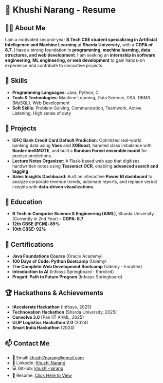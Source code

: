 # 💼 Khushi Narang - Resume 

## 👩‍💻 About Me
I am a motivated second-year **B.Tech CSE student specializing in Artificial Intelligence and Machine Learning** at **Sharda University**, with a **CGPA of 8.7**. I have a strong foundation in **programming, machine learning, data structures, and web development**. I am seeking an **internship in software engineering, ML engineering, or web development** to gain hands-on experience and contribute to innovative projects.

## 🚀 Skills
- **Programming Languages:** Java, Python, C
- **Tools & Technologies:** Machine Learning, Data Science, DSA, DBMS (MySQL), Web Development
- **Soft Skills:** Problem-Solving, Communication, Teamwork, Active Listening, High sense of duty

## 📂 Projects
- **IDFC Bank Credit Card Default Prediction**: Optimized real-world banking data using **Vaex** and **XGBoost**, handled class imbalance with **BorderlineSMOTE**, and built a **Random Forest ensemble model** for precise predictions.
- **Lecture Notes Organizer**: A Flask-based web app that digitizes handwritten notes using **Tesseract OCR**, enabling **advanced search and tagging**.
- **Sales Insights Dashboard**: Built an interactive **Power BI dashboard** to analyze corporate revenue trends, automate reports, and replace verbal insights with **data-driven visualizations**.

## 📜 Education
- **B.Tech in Computer Science & Engineering (AIML)**, Sharda University (Currently in 2nd Year) – **CGPA: 8.7**
- **12th CBSE (PCM): 89%**
- **10th CBSE: 92%**

## 📜 Certifications
- **Java Foundations Course** (Oracle Academy)
- **100 Days of Code: Python Bootcamp** (Udemy)
- **The Complete Web Development Bootcamp** (Udemy - Enrolled)
- **Introduction to AI** (Infosys Springboard - Enrolled)
- **Pragati: Path to Future Program** (Infosys Springboard)

## 🏆 Hackathons & Achievements
- **iAccelerate Hackathon** (Infosys, 2025)
- **Technovation Hackathon** (Sharda University, 2025)
- **Convolve 3.0** (Pan IIT AI/ML, 2025)
- **ULIP Logistics Hackathon 2.0** (2024)
- **Smart India Hackathon** (2024)


## 📫 Contact Me
- 📧 Email: [khushi7narang@gmail.com](mailto:khushi7narang@gmail.com)
- 🔗 LinkedIn: [Khushi Narang](https://www.linkedin.com/in/khushi-narang-b984342aa/)
- 💻 GitHub: [khushi-narang](https://github.com/khushi-narang)
- 📄 Resume: [Click Here to View](https://github.com/khushi-narang/Resume/blob/main/Resume.pdf)

